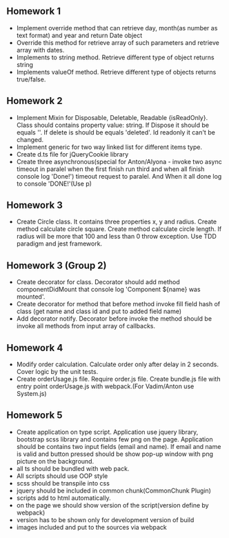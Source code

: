 ## Homework 1 ##
- Implement override method that can retrieve day, month(as number as text format) and year and return Date object
- Override this method for retrieve array of such parameters and retrieve array with dates.
- Implements to string method. Retrieve different type of object returns string
- Implements valueOf method. Retrieve different type of objects returns true/false.

## Homework 2 ##
- Implement Mixin for Disposable, Deletable, Readable {isReadOnly}. Class should contains property value: string. If Dispose it should be equals ''. If delete is should be equals 'deleted'. Id readonly it can't be changed.
- Implement generic for two way linked list for different items type.
- Create d.ts file for jQueryCookie library
- Create three asynchronous(special for Anton/Alyona - invoke two async timeout in paralel when the first finish run third and when all finish console log 'Done!') timeout request to paralel. And When it all done log to console 'DONE!'(Use p)

## Homework 3 ##
- Create Circle class. It contains three properties x, y and radius. Create method calculate circle square. Create method calculate circle length. If radius will be more that 100 and less than 0 throw exception. Use TDD paradigm and jest framework.

## Homework 3 (Group 2) ##
- Create decorator for class. Decorator should add method componentDidMount that console log 'Component ${name} was mounted'.
- Create decorator for method that before method invoke fill field hash of class (get name and class id and put to added field name)
- Add decorator notify. Decorator before invoke the method should be invoke all methods from input array of callbacks.  

## Homework 4 ##
- Modify order calculation. Calculate order only after delay in 2 seconds. Cover logic by the unit tests.
- Create orderUsage.js file. Require order.js file. Create bundle.js file with entry point orderUsage.js with webpack.(For Vadim/Anton use System.js)

## Homework 5 ##
- Create application on type script. Application use jquery library, bootstrap scss library and contains few png on the page. Application should be contains two input fields (email and name). If email and name is valid and button pressed should be show pop-up window with png picture on the background.
- all ts should be bundled with web pack.
- All scripts should use OOP style
- scss should be transpile into css
- jquery should be included in common chunk(CommonChunk Plugin)
- scripts add to html automatically.
- on the page we should show version of the script(version define by webpack)
- version has to be shown only for development version of build
- images included and put to the sources via webpack